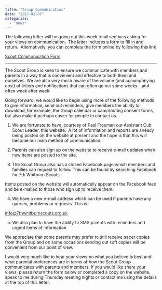 ```yaml
---
title: "Group Communication"
date: "2017-03-07"
categories: 
  - "news"
---
```


The following letter will be going out this week to all sections asking for your views on communication.  The letter includes a form to fill in and return.  Alternatively, you can complete the form online by following this link

[Scout Communication Form](https://docs.google.com/forms/d/e/1FAIpQLSfsnpnpYBsqVMeAJzVdbnjShzcX9RWPLwbkAc_hoG3Js-tcug/viewform)

* * *

The Scout Group is keen to ensure we communicate with members and parents in a way that is convenient and effective to both them and ourselves. We are also very much aware of the volume (and accompanying cost) of letters and notifications that can often go out some weeks – and often week after week!

Going forward, we would like to begin using more of the following methods to give information, send out reminders, give members the ability to download, for example, the Group calendar or camp/outing consent forms, but also make it perhaps easier for people to contact us.

1) We are fortunate to have, courtesy of Paul Freeman our Assistant Cub Scout Leader, this website.  A lot of information and reports are already being posted on the website at present and the hope is that this will become our main method of communication.

2) Parents can also sign up on the website to receive e-mail updates when new items are posted to the site.

3) The Scout Group also has a closed Facebook page which members and families can request to follow. This can be found by searching Facebook for 7th Whitburn Scouts.

Items posted on the website will automatically appear on the Facebook feed and be e-mailed to those who sign up to receive them.

4) We have a new e-mail address which can be used if parents have any queries, problems or requests. This is:

info@7thwhitburnscouts.org.uk

5) We also plan to have the ability to SMS parents with reminders and urgent items of information.

We appreciate that some parents may prefer to still receive paper copies from the Group and on some occasions sending out soft copies will be convenient from our point of view.

I would very much like to hear your views on what you believe is best and what parental preferences are in terms of how the Scout Group communicates with parents and members. If you would like share your views, please return the form below or completed a copy on the website, speak to me during Thursday meeting nights or contact me using the details at the top of this letter.
